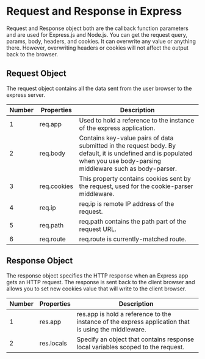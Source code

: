# Request and Response in Express

Request and Response object both are the callback function parameters and are used for Express.js and Node.js. 
You can get the request query, params, body, headers, and cookies. 
It can overwrite any value or anything there. 
However, overwriting headers or cookies will not affect the output back to the browser.

## Request Object

The request object contains all the data sent from the user browser to the express server.

| Number    | Properties    |  Description  |
|-----------|---------------|---------------|
| 1         | req.app       | Used to hold a reference to the instance of the express application. |
| 2         |    req.body   |   Contains key-value pairs of data submitted in the request body. By default, it is undefined and is populated when you use body-parsing middleware such as body-parser. |
| 3         | req.cookies   |   This property contains cookies sent by the request, used for the cookie-parser middleware. |
| 4         | req.ip        |    	req.ip is remote IP address of the request. |
| 5         | req.path      |    req.path contains the path part of the request URL. |
| 6         | req.route     |    req.route is  currently-matched route. |
    
## Response Object

The response object specifies the HTTP response when an Express app gets an HTTP request. The response is sent back to the client browser and allows you to set new cookies value that will write to the client browser.

| Number    | Properties    |  Description  |
|-----------|---------------|---------------|
| 1         | res.app       | 	res.app is hold a reference to the instance of the express application that is using the middleware. |
| 2         | 	res.locals  | Specify an object that contains response local variables scoped to the request. |


